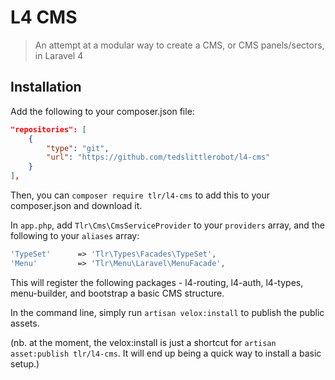 L4 CMS
==========

> An attempt at a modular way to create a CMS, or CMS panels/sectors, in Laravel 4

## Installation

Add the following to your composer.json file:

```json
"repositories": [
    {
        "type": "git",
        "url": "https://github.com/tedslittlerobot/l4-cms"
    }
],
```

Then, you can `composer require tlr/l4-cms` to add this to your composer.json and download it.

In `app.php`, add `Tlr\Cms\CmsServiceProvider` to your `providers` array, and the following to your `aliases` array:

```php
'TypeSet'      => 'Tlr\Types\Facades\TypeSet',
'Menu'         => 'Tlr\Menu\Laravel\MenuFacade',
```

This will register the following packages - l4-routing, l4-auth, l4-types, menu-builder, and bootstrap a basic CMS structure.

In the command line, simply run `artisan velox:install` to publish the public assets.

(nb. at the moment, the velox:install is just a shortcut for `artisan asset:publish tlr/l4-cms`. It will end up being a quick way to install a basic setup.)
